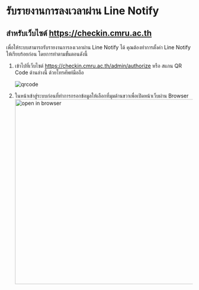 # รับรายงานการลงเวลาผ่าน Line Notify

## สำหรับเว็บไซต์ <https://checkin.cmru.ac.th>

เพื่อให้ระบบสามารถรับรายงานการลงเวลาผ่าน Line Notify ได้ คุณต้องทำการตั้งค่า Line Notify ให้เรียบร้อยก่อน โดยการทำตามขั้นตอนดังนี้

1. เข้าไปที่เว็บไซต์ <https://checkin.cmru.ac.th/admin/authorize> หรือ สแกน QR Code ด้านล่างนี้ ด้วยโทรศัพท์มือถือ

   ![qrcode](https://checkin.cmru.ac.th/assets/images/qrcode-line.png)

   <!-- <img src="https://raw.githubusercontent.com/silkyland/cmru-manual/main/assets/scan.jpg" alt="qrcode" width="500"> -->

2. ในหน้าเข้าสู่ระบบก่อนที่ทำการกรอกข้อมูลให้เลือกที่มุมด้านขวาเพื่อเปิดหน้าเว็บผ่าน Browser 
   <img src="https://raw.githubusercontent.com/silkyland/cmru-manual/main/assets/02.jpg" alt="open in browser" width="500" />
